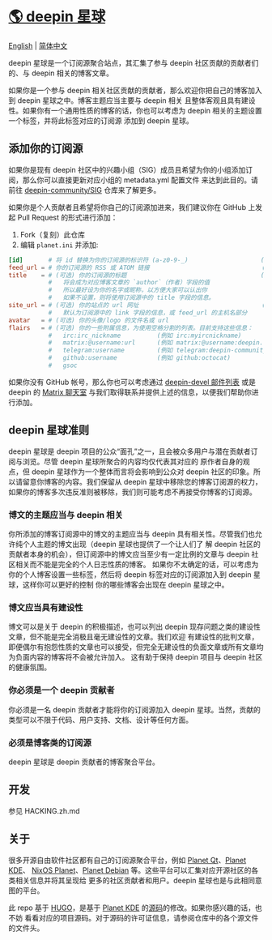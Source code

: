 # [🌎 deepin 星球](https://deepin-community.github.io/planet-deepin-org/)

[English](./README.md) | [简体中文](./README.zh_CN.md)

deepin 星球是一个订阅源聚合站点，其汇集了参与 deepin 社区贡献的贡献者们的、与 deepin 相关的博客文章。

如果你是一个参与 deepin 相关社区贡献的贡献者，那么欢迎你把自己的博客加入到 deepin 星球之中。博客主题应当主要与 deepin 相关
且整体客观且具有建设性。如果你有一个通用性质的博客的话，你也可以考虑为 deepin 相关的主题设置一个标签，并将此标签对应的订阅源
添加到 deepin 星球。

## 添加你的订阅源

如果你是现有 deepin 社区中的兴趣小组（SIG）成员且希望为你的小组添加订阅，那么你可以直接更新对应小组的 metadata.yml 配置文件
来达到此目的。请前往 [deepin-community/SIG][sig-repo] 仓库来了解更多。

[sig-repo]: https://github.com/deepin-community/SIG

如果你是个人贡献者且希望将你自己的订阅源加进来，我们建议你在 GitHub 上发起 Pull Request 的形式进行添加：

1. Fork（复刻）此仓库
2. 编辑 `planet.ini` 并添加:

```toml
[id]       # 将 id 替换为你的订阅源的标识符 (a-z0-9-_)                    (例如 dde-port)
feed_url = # 你的订阅源的 RSS 或 ATOM 链接                               (例如 https://deepin-community.github.io/sig-dde-porting/atom.xml)
title    = # (可选) 你的订阅源的标题                                     (例如 DDE Porting SIG)
           #   将会成为对应博客文章的 `author`（作者）字段的值
           #   所以最好设为你的名字或昵称，以方便大家可以认出你
           #   如果不设置，则将使用订阅源中的 title 字段的信息。
site_url = # (可选) 你的站点的 url 网址                                  (例如 https://deepin-community.github.io/sig-dde-porting)
           #   默认为订阅源中的 link 字段的信息，或 feed_url 的主机名部分
avatar   = # (可选) 你的头像/logo 的文件名或 url                          (例如 dde-porting.svg)
flairs   = # (可选) 你的一些附属信息，为使用空格分割的列表。目前支持这些信息：
           #   irc:irc_nickname          (例如 irc:myircnickname)
           #   matrix:@username:url      (例如 matrix:@username:deepin.org)
           #   telegram:username         (例如 telegram:deepin-community)
           #   github:username           (例如 github:octocat)
           #   gsoc
```

如果你没有 GitHub 帐号，那么你也可以考虑通过 [deepin-devel 邮件列表][mailing-list] 或是 deepin 的 [Matrix 聊天室][deepin-matrix]
与我们取得联系并提供上述的信息，以便我们帮助你进行添加。

[mailing-list]: https://www.freelists.org/list/deepin-devel
[deepin-matrix]: https://matrix.to/#/#deepin-community:deepin.org

## deepin 星球准则

deepin 星球是 deepin 项目的公众“面孔”之一，且会被众多用户与潜在贡献者订阅与浏览。尽管 deepin 星球所聚合的内容均仅代表其对应的
原作者自身的观点，但 deepin 星球作为一个整体而言将会影响到公众对 deepin 社区的印象。所以请留意你博客的内容。我们保留从 deepin
星球中移除您的博客订阅源的权力，如果你的博客多次违反准则被移除，我们则可能考虑不再接受你博客的订阅源。

### 博文的主题应当与 deepin 相关

你所添加的博客订阅源中的博文的主题应当与 deepin 具有相关性。尽管我们也允许纯个人主题的博文出现（deepin 星球也提供了一个让人们了
解 deepin 社区的贡献者本身的机会），但订阅源中的博文应当至少有一定比例的文章与 deepin 社区相关而不能是完全的个人日志性质的博客。
如果你不太确定的话，可以考虑为你的个人博客设置一些标签，然后将 deepin 标签对应的订阅源加入到 deepin 星球，这样你可以更好的控制
你的哪些博客会出现在 deepin 星球之中。

### 博文应当具有建设性

博文可以是关于 deepin 的积极描述，也可以列出 deepin 现存问题之类的建设性文章，但不能是完全消极且毫无建设性的文章。我们欢迎
有建设性的批判文章，即便偶尔有抱怨性质的文章也可以接受，但完全无建设性的负面文章或所有文章均为负面内容的博客将不会被允许加入。
这有助于保持 deepin 项目与 deepin 社区的健康氛围。

### 你必须是一个 deepin 贡献者

你必须是一名 deepin 贡献者才能将你的订阅源加入 deepin 星球。当然，贡献的类型可以不限于代码、用户支持、文档、设计等任何方面。

### 必须是博客类的订阅源

deepin 星球是 deepin 贡献者的博客聚合平台。

## 开发

参见 HACKING.zh.md

## 关于

很多开源自由软件社区都有自己的订阅源聚合平台，例如 [Planet Qt][planet-qt]、[Planet KDE][planet-kde]、
[NixOS Planet][nixos-planet]、[Planet Debian][planet-debian] 等。这些平台可以汇集对应开源社区的各类相关信息并将其呈现给
更多的社区贡献者和用户。deepin 星球也是与此相同意图的平台。

[planet-qt]: https://planet.qt.io/
[planet-kde]: https://planet.kde.org/
[nixos-planet]: https://planet.nixos.org/
[planet-debian]: https://planet.debian.org/

此 repo 基于 [HUGO][hugo]，是基于 [Planet KDE][planet-kde] 的[源码][planet-kde-source]的修改。如果你感兴趣的话，也不妨
看看对应的项目源码。对于源码的许可证信息，请参阅仓库中的各个源文件的文件头。

[hugo]: https://gohugo.io/
[planet-kde-source]: https://invent.kde.org/websites/planet-kde-org/
